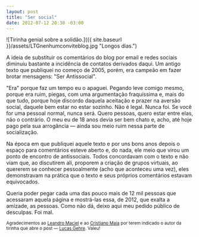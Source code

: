 ```yaml
---
layout: post
title: "Ser social"
date: 2012-07-12 20:30 -03:00
---
```

![Tirinha genial sobre a solidão.]({{ site.baseurl }}/assets/LTGnenhumconviteblog.jpg "Longos dias.")

A ideia de substituir os comentários do blog por email e redes sociais diminuiu bastante a incidência de contatos derivados daqui. Um antigo texto que publiquei no começo de 2005, porém, era campeão em fazer brotar mensagens: "Ser Antissocial".

"Era" porque faz um tempo eu o apaguei. Pegando leve comigo mesmo, porque era ruim, piegas, com uma argumentação fraquíssima e, mais do que tudo, porque hoje discordo daquela aceitação e prazer na aversão social, daquele bem estar no estar sozinho. Não é legal. Nunca foi. Se você for uma pessoal normal, nunca será. Quero pessoas, quero estar entre elas, não o contrário. O meu eu de 18 anos devia ser bem chato e, acho, até hoje pago pela sua arrogância — ainda sou meio ruim nessa parte de socialização.

Na época em que publiquei aquele texto e por uns bons anos depois o espaço para comentários esteve aberto e, do nada, ele meio que virou um ponto de encontro de antissociais. Todos concordavam com o texto e não viam que, ao discutirem ali, proporem a criação de grupos virtuais, ao quererem se conhecer pessoalmente (acho que aconteceu uma vez), eles demonstravam na prática que o texto e seus próprios comentários estavam equivocados.

Queria poder pegar cada uma das pouco mais de 12 mil pessoas que acessaram aquela página e mostrá-las essa, de 2012, que exalta a amizade, as pessoas. Como não dá, deixo aqui meu pedido público de desculpas. Foi mal.

<small>Agradecimentos ao [Leandro Maciel](https://twitter.com/leandrojmp/status/223561955489751040 "@leandrojmp") e ao [Cristiano Maia](https://twitter.com/criscmaia "@criscmaia") por terem indicado o autor da tirinha que abre o post — [Lucas Gehre](http://hahaha-naotemgraca.blogspot.com.br/2009/02/vazio.html). Valeu!</small>
